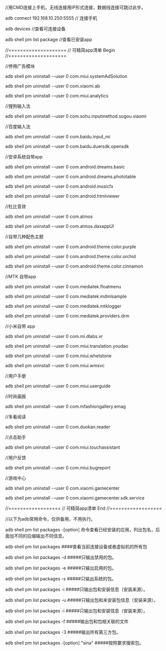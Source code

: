 //用CMD连接上手机，无线连接用IP形式连接，数据线连接可跳过此步。

adb connect 192.168.10.250:5555		// 连接手机

adb devices		//查看可连接设备

adb shell pm list package	//查看已安装app


//====================
// 可精简app清单 Begin
//====================

//停用广告模块

adb shell pm uninstall --user 0 com.miui.systemAdSolution

adb shell pm uninstall --user 0 com.xiaomi.ab

adb shell pm uninstall --user 0 com.miui.analytics

//搜狗输入法

adb shell pm uninstall --user 0 com.sohu.inputmethod.sogou.xiaomi

//百度输入法

adb shell pm uninstall --user 0 com.baidu.input_mi

adb shell pm uninstall --user 0 com.baidu.duersdk.opensdk

//安卓系统自带app

adb shell pm uninstall --user 0 com.android.dreams.basic

adb shell pm uninstall --user 0 com.android.dreams.phototable

adb shell pm uninstall --user 0 com.android.musicfx

adb shell pm uninstall --user 0 com.android.htmlviewer

//杜比音效

adb shell pm uninstall --user 0 com.atmos

adb shell pm uninstall --user 0 com.atmos.daxappUI

//自带几种配色主题

adb shell pm uninstall --user 0 com.android.theme.color.purple

adb shell pm uninstall --user 0 com.android.theme.color.orchid

adb shell pm uninstall --user 0 com.android.theme.color.cinnamon

//MTK 自带app

adb shell pm uninstall --user 0 com.mediatek.floatmenu

adb shell pm uninstall --user 0 com.mediatek.mdmlsample

adb shell pm uninstall --user 0 com.mediatek.mtklogger

adb shell pm uninstall --user 0 com.mediatek.providers.drm

//小米自带 app

adb shell pm uninstall --user 0 com.mi.dlabs.vr

adb shell pm uninstall --user 0 com.miui.translation.youdao

adb shell pm uninstall --user 0 com.miui.whetstone

adb shell pm uninstall --user 0 com.miui.wmsvc

//用户手册

adb shell pm uninstall --user 0 com.miui.userguide

//时尚画报

adb shell pm uninstall --user 0 com.mfashiongallery.emag

//多看阅读

adb shell pm uninstall --user 0 com.duokan.reader

//点击助手

adb shell pm uninstall --user 0 com.miui.touchassistant

//用户反馈

adb shell pm uninstall --user 0 com.miui.bugreport

//游戏中心

adb shell pm uninstall --user 0 com.xiaomi.gamecenter

adb shell pm uninstall --user 0 com.xiaomi.gamecenter.sdk.service

//==================
// 可精简app清单 End
//==================


//以下为adb常用命令，仅供备用，不用执行。

adb shell pm list packages -[option] 命令查看已经安装的应用，列出包名，后面加不同的后缀输出不同信息。

adb shell pm list packages     ####查看当前连接设备或者虚拟机的所有包

adb shell pm list packages -d    #####只输出禁用的包。

adb shell pm list packages -e    #####只输出启用的包。

adb shell pm list packages -s    #####只输出系统的包。

adb shell pm list packages -i   #####只输出包和安装信息（安装来源）。

adb shell pm list packages -u   #####只输出包和未安装包信息（安装来源）。

adb shell pm list packages -i   #####只输出包和安装信息（安装来源）。

adb shell pm list packages -f   #####输出包和包相关联的文件

adb shell pm list packages -3   #####输出所有第三方包。

adb shell pm list packages -[option] "sina"   #####按照要求搜索包。
